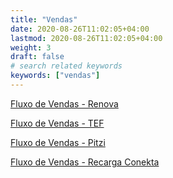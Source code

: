 ```yaml
---
title: "Vendas"
date: 2020-08-26T11:02:05+04:00
lastmod: 2020-08-26T11:02:05+04:00
weight: 3
draft: false
# search related keywords
keywords: ["vendas"]
---
```


[Fluxo de Vendas - Renova][1]

[Fluxo de Vendas - TEF][2]

[Fluxo de Vendas - Pitzi][3]

[Fluxo de Vendas - Recarga Conekta][4]

[1]:FluxoRenova.pdf
[2]:FluxoTef.pdf
[3]:LancamentoPitzi.pdf
[4]:FluxoConekta.pdf
